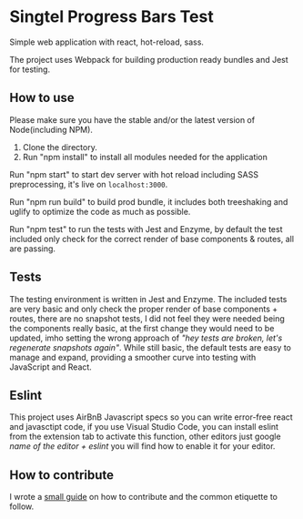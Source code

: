 # Singtel Progress Bars Test

Simple web application with react, hot-reload, sass.

The project uses Webpack for building production ready bundles and Jest for testing.

## How to use
Please make sure you have the stable and/or the latest version of Node(including NPM).

1. Clone the directory.
2. Run "npm install" to install all modules needed for the application

Run "npm start" to start dev server with hot reload including SASS preprocessing, it's live on `localhost:3000`.

Run "npm run build" to build prod bundle, it includes both treeshaking and uglify to optimize the code as much as possible.

Run "npm test" to run the tests with Jest and Enzyme, by default the test included only check for the correct render of base components & routes, all are passing.

## Tests

The testing environment is written in Jest and Enzyme.
The included tests are very basic and only check the proper render of base components + routes, there are no snapshot tests, I did not feel they were needed being the components really basic, at the first change they would need to be updated, imho setting the wrong approach of _"hey tests are broken, let's regenerate snapshots again"_.
While still basic, the default tests are easy to manage and expand, providing a smoother curve into testing with JavaScript and React.


## Eslint

This project uses AirBnB Javascript specs so you can write error-free react and javasctipt code, if you use Visual Studio Code, you can install eslint from the extension tab to activate this function, other editors just google _name of the editor + eslint_ you will find how to enable it for your editor.

## How to contribute

I wrote a [small guide](https://medium.com/@francesco.agnoletto/how-to-not-f-up-your-local-files-with-git-part-1-e0756c88fd3c) on how to contribute and the common etiquette to follow.

